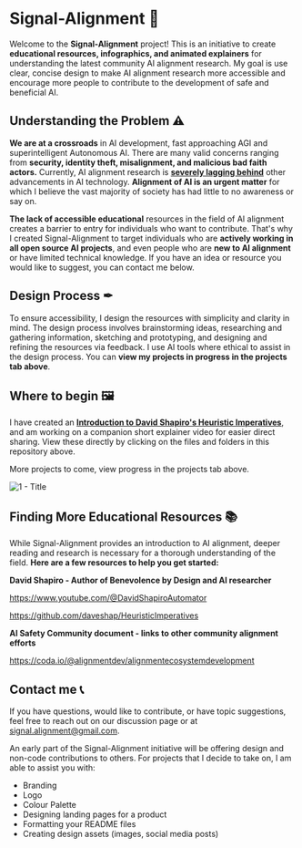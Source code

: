 # Signal-Alignment 📡
Welcome to the **Signal-Alignment** project! This is an initiative to create **educational resources, infographics, and animated explainers** for understanding the latest community AI alignment research. My goal is use clear, concise design to make AI alignment research more accessible and encourage more people to contribute to the development of safe and beneficial AI.

## Understanding the Problem ⚠
**We are at a crossroads** in AI development, fast approaching AGI and superintelligent Autonomous AI. There are many valid concerns ranging from **security, identity theft, misalignment, and malicious bad faith actors.** Currently, AI alignment research is [**severely lagging behind**](https://80000hours.org/problem-profiles/artificial-intelligence/#neglectedness) other advancements in AI technology. **Alignment of AI is an urgent matter** for which I believe the vast majority of society has had little to no awareness or say on.

**The lack of accessible educational** resources in the field of AI alignment creates a barrier to entry for individuals who want to contribute. That's why I created Signal-Alignment to target individuals who are **actively working in all open source AI projects**, and even people who are **new to AI alignment** or have limited technical knowledge. If you have an idea or resource you would like to suggest, you can contact me below.

## Design Process ✒
To ensure accessibility, I design the resources with simplicity and clarity in mind. The design process involves brainstorming ideas, researching and gathering information, sketching and prototyping, and designing and refining the resources via feedback. I use AI tools where ethical to assist in the design process. You can **view my projects in progress in the projects tab above**.

## Where to begin 🖼
I have created an [**Introduction to David Shapiro's Heuristic Imperatives**](https://github.com/liondw/Signal-Alignment/blob/fa69338c872d87436c011488891b603bd14dd557/Heuristic%20Imperatives%20-%20Definitions%20and%20Summary%20Apr%2011.pdf), and am working on a companion short explainer video for easier direct sharing. View these directly by clicking on the files and folders in this repository above.

More projects to come, view progress in the projects tab above.

![1 - Title](https://user-images.githubusercontent.com/130222960/231167597-0da10bf4-198e-4d27-ab41-21cb49fd528f.png)

## Finding More Educational Resources 📚
While Signal-Alignment provides an introduction to AI alignment, deeper reading and research is necessary for a thorough understanding of the field. **Here are a few resources to help you get started:**

**David Shapiro - Author of Benevolence by Design and AI researcher**

https://www.youtube.com/@DavidShapiroAutomator

https://github.com/daveshap/HeuristicImperatives

**AI Safety Community document - links to other community alignment efforts**

https://coda.io/@alignmentdev/alignmentecosystemdevelopment

## Contact me 📞
If you have questions, would like to contribute, or have topic suggestions, feel free to reach out on our discussion page or at signal.alignment@gmail.com.

An early part of the Signal-Alignment initiative will be offering design and non-code contributions to others.
For projects that I decide to take on, I am able to assist you with:
- Branding
- Logo
- Colour Palette
- Designing landing pages for a product
- Formatting your README files
- Creating design assets (images, social media posts)
